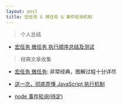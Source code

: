 ```yaml
---
layout: post
title: 宏任务 & 微任务 & 事件轮询机制
---
```


> 个人总结

- [宏任务 微任务 执行顺序总结及测试]({{site.baseurl}}/tblogs/es5/event_loop/1-事件轮询总结)

> 经典文章收集

- [宏任务 微任务](https://jakearchibald.com/2015/tasks-microtasks-queues-and-schedules/): 非常经典，图解过程十分详尽

- [这一次，彻底弄懂 JavaScript 执行机制](https://juejin.im/post/59e85eebf265da430d571f89)

- [node 事件轮询(待定)]()
